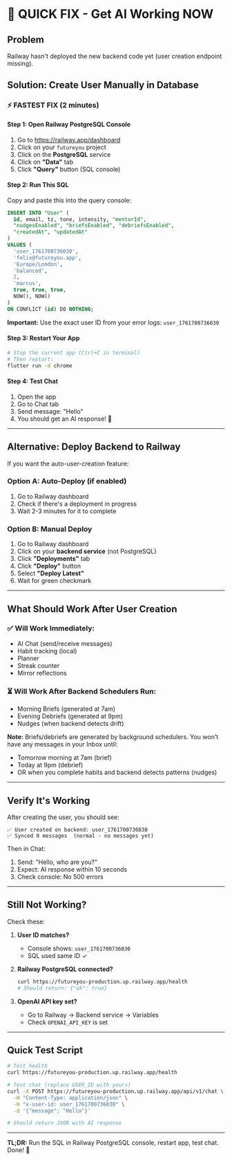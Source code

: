 # 🚨 QUICK FIX - Get AI Working NOW

## Problem
Railway hasn't deployed the new backend code yet (user creation endpoint missing).

## Solution: Create User Manually in Database

### ⚡ **FASTEST FIX** (2 minutes)

#### Step 1: Open Railway PostgreSQL Console
1. Go to https://railway.app/dashboard
2. Click on your `futureyou` project
3. Click on the **PostgreSQL** service
4. Click on **"Data"** tab
5. Click **"Query"** button (SQL console)

#### Step 2: Run This SQL
Copy and paste this into the query console:

```sql
INSERT INTO "User" (
  id, email, tz, tone, intensity, "mentorId",
  "nudgesEnabled", "briefsEnabled", "debriefsEnabled",
  "createdAt", "updatedAt"
)
VALUES (
  'user_1761700736030',
  'felix@futureyou.app',
  'Europe/London',
  'balanced',
  2,
  'marcus',
  true, true, true,
  NOW(), NOW()
)
ON CONFLICT (id) DO NOTHING;
```

**Important:** Use the exact user ID from your error logs: `user_1761700736030`

#### Step 3: Restart Your App
```bash
# Stop the current app (Ctrl+C in terminal)
# Then restart:
flutter run -d chrome
```

#### Step 4: Test Chat
1. Open the app
2. Go to Chat tab
3. Send message: "Hello"
4. You should get an AI response! 🎉

---

## Alternative: Deploy Backend to Railway

If you want the auto-user-creation feature:

### Option A: Auto-Deploy (if enabled)
1. Go to Railway dashboard
2. Check if there's a deployment in progress
3. Wait 2-3 minutes for it to complete

### Option B: Manual Deploy
1. Go to Railway dashboard
2. Click on your **backend service** (not PostgreSQL)
3. Click **"Deployments"** tab
4. Click **"Deploy"** button
5. Select **"Deploy Latest"**
6. Wait for green checkmark

---

## What Should Work After User Creation

### ✅ Will Work Immediately:
- AI Chat (send/receive messages)
- Habit tracking (local)
- Planner
- Streak counter
- Mirror reflections

### ⏳ Will Work After Backend Schedulers Run:
- Morning Briefs (generated at 7am)
- Evening Debriefs (generated at 9pm)  
- Nudges (when backend detects drift)

**Note:** Briefs/debriefs are generated by background schedulers. You won't have any messages in your Inbox until:
- Tomorrow morning at 7am (brief)
- Today at 9pm (debrief)
- OR when you complete habits and backend detects patterns (nudges)

---

## Verify It's Working

After creating the user, you should see:

```
✅ User created on backend: user_1761700736030
✅ Synced 0 messages  (normal - no messages yet)
```

Then in Chat:
1. Send: "Hello, who are you?"
2. Expect: AI response within 10 seconds
3. Check console: No 500 errors

---

## Still Not Working?

Check these:

1. **User ID matches?**
   - Console shows: `user_1761700736030`
   - SQL used same ID ✓

2. **Railway PostgreSQL connected?**
   ```bash
   curl https://futureyou-production.up.railway.app/health
   # Should return: {"ok": true}
   ```

3. **OpenAI API key set?**
   - Go to Railway → Backend service → Variables
   - Check `OPENAI_API_KEY` is set

---

## Quick Test Script

```bash
# Test health
curl https://futureyou-production.up.railway.app/health

# Test chat (replace USER_ID with yours)
curl -X POST https://futureyou-production.up.railway.app/api/v1/chat \
  -H "Content-Type: application/json" \
  -H "x-user-id: user_1761700736030" \
  -d '{"message": "Hello"}'

# Should return JSON with AI response
```

---

**TL;DR:** Run the SQL in Railway PostgreSQL console, restart app, test chat. Done! 🚀

